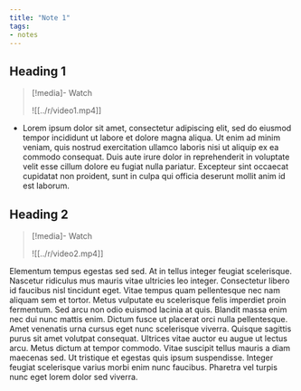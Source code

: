 ```yaml
---
title: "Note 1"
tags:
- notes
---
```

## Heading 1

>[!media]- Watch
>
>![[../r/video1.mp4]]

- Lorem ipsum dolor sit amet, consectetur adipiscing elit, sed do eiusmod tempor incididunt ut labore et dolore magna aliqua. Ut enim ad minim veniam, quis nostrud exercitation ullamco laboris nisi ut aliquip ex ea commodo consequat. Duis aute irure dolor in reprehenderit in voluptate velit esse cillum dolore eu fugiat nulla pariatur. Excepteur sint occaecat cupidatat non proident, sunt in culpa qui officia deserunt mollit anim id est laborum.

## Heading 2

>[!media]- Watch
>
>![[../r/video2.mp4]]

Elementum tempus egestas sed sed. At in tellus integer feugiat scelerisque. Nascetur ridiculus mus mauris vitae ultricies leo integer. Consectetur libero id faucibus nisl tincidunt eget. Vitae tempus quam pellentesque nec nam aliquam sem et tortor. Metus vulputate eu scelerisque felis imperdiet proin fermentum. Sed arcu non odio euismod lacinia at quis. Blandit massa enim nec dui nunc mattis enim. Dictum fusce ut placerat orci nulla pellentesque. Amet venenatis urna cursus eget nunc scelerisque viverra. Quisque sagittis purus sit amet volutpat consequat. Ultrices vitae auctor eu augue ut lectus arcu. Metus dictum at tempor commodo. Vitae suscipit tellus mauris a diam maecenas sed. Ut tristique et egestas quis ipsum suspendisse. Integer feugiat scelerisque varius morbi enim nunc faucibus. Pharetra vel turpis nunc eget lorem dolor sed viverra.
